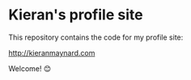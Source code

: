 # Kieran's profile site 

This repository contains the code for my profile site:

http://kieranmaynard.com

Welcome! 😊
